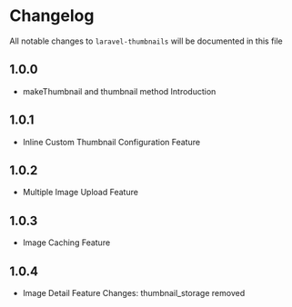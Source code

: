 # Changelog

All notable changes to `laravel-thumbnails` will be documented in this file

## 1.0.0

- makeThumbnail and thumbnail method Introduction

## 1.0.1

- Inline Custom Thumbnail Configuration Feature

## 1.0.2

- Multiple Image Upload Feature

## 1.0.3

- Image Caching Feature

## 1.0.4

- Image Detail Feature
  Changes: thumbnail_storage removed
